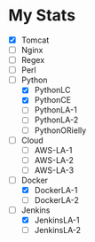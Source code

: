 # My Stats
- [x] Tomcat
- [ ] Nginx
- [ ] Regex
- [ ] Perl
- [ ] Python
	- [x] PythonLC
	- [x] PythonCE
	- [ ] PythonLA-1
	- [ ] PythonLA-2
	- [ ] PythonORielly
- [ ] Cloud
	- [ ] AWS-LA-1
	- [ ] AWS-LA-2
	- [ ] AWS-LA-3
- [ ] Docker
	- [x] DockerLA-1
	- [ ] DockerLA-2
- [ ] Jenkins
	- [x] JenkinsLA-1
	- [ ] JenkinsLA-2
